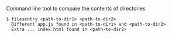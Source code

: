 Command line tool to compare the contents of directories
```
$ filesentry <path-to-dir1> <path-to-dir2>
  Different app.js found in <path-to-dir1> and <path-to-dir2>
  Extra ... index.html found in <path-to-dir2>
```
